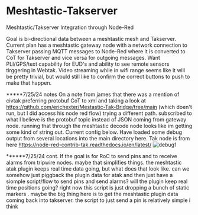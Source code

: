 # Meshtastic-Takserver
Meshtastic/Takserver Integration through Node-Red

Goal is bi-directional data between a meshtastic mesh and Takserver. Current plan has a meshtastic gateway node with a network connection to Takserver passing MQTT messages to Node-Red where it is converted to CoT for Takserver and vice versa for outgoing messages. Want PLI/GPS/text capability for EUD's and ability to see remote sensors tirggering in Webtak. Video streaming while in wifi range seems like it will be pretty trivial, but would still like to confirm the correct buttons to push to make that happen.

*****7/25/24 notes
On a note from james that there was a mention of civtak preferring protobuf CoT to xml and taking a look at https://github.com/erichexter/Mestastic-Tak-Bridge/tree/main
(which doen't run, but I did access his node red flow) trying a different path. subscribed to what I believe is the protobuf topic instead of JSON coming from gateway node. running that through the meshtastic decode node looks like im getting some kind of string out. Current config below. Have loaded some debug output from several locations into the main directory here. Tak node is from here https://node-red-contrib-tak.readthedocs.io/en/latest/
![debug1](https://github.com/user-attachments/assets/4159df95-2232-4b18-afcf-34932f13227b)


******7/25/24 cont.
If the goal is for RoC to send pins and to receive alarms from tripwire nodes. maybe that simplifies things. the meshtastic atak plugin keeps real time data going, but what does that look like. can we somehow just piggback the plugin data for atak and then just have a siomple script/flow to send pins and send alarms? will the plugin keep real time positions going? right now this script is just dropping a bunch of static markers
. maybe the big thing here is to get the meshtastic plugin data coming back into takserver. the script to just send a pin is relatively simple i think
